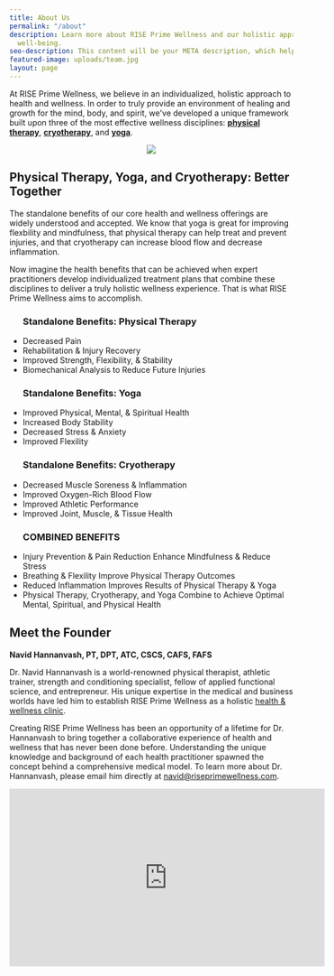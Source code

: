 ```yaml
---
title: About Us
permalink: "/about"
description: Learn more about RISE Prime Wellness and our holistic approach to physical
  well-being.
seo-description: This content will be your META description, which helps with SEO.
featured-image: uploads/team.jpg
layout: page
---
```


At RISE Prime Wellness, we believe in an individualized, holistic approach to health and wellness. In order to truly provide an environment of healing and growth for the mind, body, and spirit, we've developed a unique framework built upon three of the most effective wellness disciplines: [**physical therapy**](/physical-therapy), [**cryotherapy**](/cryotherapy), and [**yoga**](/yoga).

<div style="text-align:center;">
  <img src="{{ site.url }}/uploads/prime-wellness-diagram.png" id="diagram-img">
</div>

## Physical Therapy, Yoga, and Cryotherapy: Better Together

The standalone benefits of our core health and wellness offerings are widely understood and accepted. We know that yoga is great for improving flexbility and mindfulness, that physical therapy can help treat and prevent injuries, and that cryotherapy can increase blood flow and decrease inflammation.

Now imagine the health benefits that can be achieved when expert practitioners develop individualized treatment plans that combine these disciplines to deliver a truly holistic wellness experience. That is what RISE Prime Wellness aims to accomplish.

<section id="flex-section">
  <ul class="about-us-list">
    <h3>Standalone Benefits: Physical Therapy</h3>
    <li>Decreased Pain</li>
    <li>Rehabilitation & Injury Recovery</li>
    <li>Improved Strength, Flexibility, & Stability</li>
    <li>Biomechanical Analysis to Reduce Future Injuries</li>
  </ul>
  <ul class="about-us-list">
    <h3>Standalone Benefits: Yoga</h3>
    <li>Improved Physical, Mental, & Spiritual Health</li>
    <li>Increased Body Stability</li>
    <li>Decreased Stress & Anxiety</li>
    <li>Improved Flexility</li>
  </ul>
  <ul class="about-us-list">
    <h3>Standalone Benefits: Cryotherapy</h3>
    <li>Decreased Muscle Soreness & Inflammation</li>
    <li>Improved Oxygen-Rich Blood Flow</li>
    <li>Improved Athletic Performance</li>
    <li>Improved Joint, Muscle, & Tissue Health</li>
  </ul>
  <ul class="about-us-list" id="combined-benefits">
    <h3>COMBINED BENEFITS</h3>
    <li>Injury Prevention & Pain Reduction Enhance Mindfulness & Reduce Stress</li>
    <li>Breathing & Flexility Improve Physical Therapy Outcomes</li>
    <li>Reduced Inflammation Improves Results of Physical Therapy & Yoga</li>
    <li>Physical Therapy, Cryotherapy, and Yoga Combine to Achieve Optimal Mental, Spiritual, and Physical Health</li>
  </ul>
</section>

## Meet the Founder

**Navid Hannanvash, PT, DPT, ATC, CSCS, CAFS, FAFS**

Dr. Navid Hannanvash is a world-renowned physical therapist, athletic trainer, strength and conditioning specialist, fellow of applied functional science, and entrepreneur. His unique expertise in the medical and business worlds have led him to establish RISE Prime Wellness as a holistic [health & wellness clinic](/).

Creating RISE Prime Wellness has been an opportunity of a lifetime for Dr. Hannanvash to bring together a collaborative experience of health and wellness that has never been done before. Understanding the unique knowledge and background of each health practitioner spawned the concept behind a comprehensive medical model. To learn more about Dr. Hannanvash, please email him directly at [navid@riseprimewellness.com](mailto:navid@riseprimewellness.com).

<div class='video-wrapper'>
  <iframe width="560" height="315" src="https://www.youtube.com/embed/suGu7zXp8Vk" frameborder="0" allowfullscreen></iframe>
</div>
